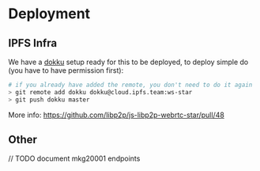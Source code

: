 # Deployment

## IPFS Infra

We have a [dokku](https://github.com/ipfs/ops-requests/issues/31) setup ready for this to be deployed, to deploy simple do (you have to have permission first):

```sh
# if you already have added the remote, you don't need to do it again
> git remote add dokku dokku@cloud.ipfs.team:ws-star
> git push dokku master
```

More info: https://github.com/libp2p/js-libp2p-webrtc-star/pull/48

## Other

// TODO document mkg20001 endpoints

